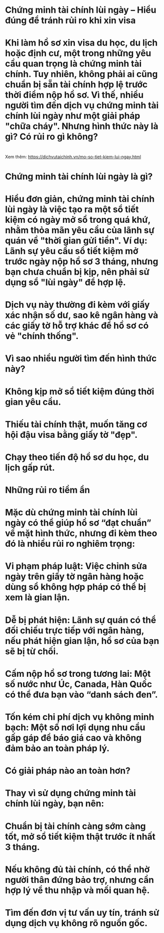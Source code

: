 # Chứng minh tài chính lùi ngày – Hiểu đúng để tránh rủi ro khi xin visa

# 

# Khi làm hồ sơ xin visa du học, du lịch hoặc định cư, một trong những yêu cầu quan trọng là chứng minh tài chính. Tuy nhiên, không phải ai cũng chuẩn bị sẵn tài chính hợp lệ trước thời điểm nộp hồ sơ. Vì thế, nhiều người tìm đến dịch vụ chứng minh tài chính lùi ngày như một giải pháp "chữa cháy". Nhưng hình thức này là gì? Có rủi ro gì không?

# 
Xem thêm: https://dichvutaichinh.vn/mo-so-tiet-kiem-lui-ngay.html
# Chứng minh tài chính lùi ngày là gì?

# Hiểu đơn giản, chứng minh tài chính lùi ngày là việc tạo ra một sổ tiết kiệm có ngày mở sổ trong quá khứ, nhằm thỏa mãn yêu cầu của lãnh sự quán về "thời gian gửi tiền". Ví dụ: Lãnh sự yêu cầu sổ tiết kiệm mở trước ngày nộp hồ sơ 3 tháng, nhưng bạn chưa chuẩn bị kịp, nên phải sử dụng sổ "lùi ngày" để hợp lệ.

# 

# Dịch vụ này thường đi kèm với giấy xác nhận số dư, sao kê ngân hàng và các giấy tờ hỗ trợ khác để hồ sơ có vẻ "chính thống".

# 

# Vì sao nhiều người tìm đến hình thức này?

# Không kịp mở sổ tiết kiệm đúng thời gian yêu cầu.

# 

# Thiếu tài chính thật, muốn tăng cơ hội đậu visa bằng giấy tờ "đẹp".

# 

# Chạy theo tiến độ hồ sơ du học, du lịch gấp rút.

# 

# Những rủi ro tiềm ẩn

# Mặc dù chứng minh tài chính lùi ngày có thể giúp hồ sơ “đạt chuẩn” về mặt hình thức, nhưng đi kèm theo đó là nhiều rủi ro nghiêm trọng:

# 

# Vi phạm pháp luật: Việc chỉnh sửa ngày trên giấy tờ ngân hàng hoặc dùng sổ không hợp pháp có thể bị xem là gian lận.

# 

# Dễ bị phát hiện: Lãnh sự quán có thể đối chiếu trực tiếp với ngân hàng, nếu phát hiện gian lận, hồ sơ của bạn sẽ bị từ chối.

# 

# Cấm nộp hồ sơ trong tương lai: Một số nước như Úc, Canada, Hàn Quốc có thể đưa bạn vào “danh sách đen”.

# 

# Tốn kém chi phí dịch vụ không minh bạch: Một số nơi lợi dụng nhu cầu gấp gáp để báo giá cao và không đảm bảo an toàn pháp lý.

# 

# Có giải pháp nào an toàn hơn?

# Thay vì sử dụng chứng minh tài chính lùi ngày, bạn nên:

# 

# Chuẩn bị tài chính càng sớm càng tốt, mở sổ tiết kiệm thật trước ít nhất 3 tháng.

# 

# Nếu không đủ tài chính, có thể nhờ người thân đứng bảo trợ, nhưng cần hợp lý về thu nhập và mối quan hệ.

# 

# Tìm đến đơn vị tư vấn uy tín, tránh sử dụng dịch vụ không rõ nguồn gốc.



